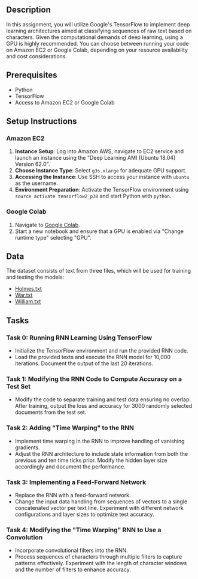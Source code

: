 
## Description
In this assignment, you will utilize Google's TensorFlow to implement deep learning architectures aimed at classifying sequences of raw text based on characters. Given the computational demands of deep learning, using a GPU is highly recommended. You can choose between running your code on Amazon EC2 or Google Colab, depending on your resource availability and cost considerations.

## Prerequisites
- Python
- TensorFlow
- Access to Amazon EC2 or Google Colab


## Setup Instructions

### Amazon EC2
1. **Instance Setup**: Log into Amazon AWS, navigate to EC2 service and launch an instance using the "Deep Learning AMI (Ubuntu 18.04) Version 62.0".
2. **Choose Instance Type**: Select `g3s.xlarge` for adequate GPU support.
3. **Accessing the Instance**: Use SSH to access your instance with `ubuntu` as the username.
4. **Environment Preparation**: Activate the TensorFlow environment using `source activate tensorflow2_p38` and start Python with `python`.

### Google Colab
1. Navigate to [Google Colab](https://colab.research.google.com).
2. Start a new notebook and ensure that a GPU is enabled via "Change runtime type" selecting "GPU".

## Data
The dataset consists of text from three files, which will be used for training and testing the models:
- [Holmes.txt](https://s3.amazonaws.com/chrisjermainebucket/text/Holmes.txt)
- [War.txt](https://s3.amazonaws.com/chrisjermainebucket/text/war.txt)
- [William.txt](https://s3.amazonaws.com/chrisjermainebucket/text/william.txt)

## Tasks 

### Task 0: Running RNN Learning Using TensorFlow
- Initialize the TensorFlow environment and run the provided RNN code.
- Load the provided texts and execute the RNN model for 10,000 iterations. Document the output of the last 20 iterations.

### Task 1: Modifying the RNN Code to Compute Accuracy on a Test Set
- Modify the code to separate training and test data ensuring no overlap. After training, output the loss and accuracy for 3000 randomly selected documents from the test set.

### Task 2: Adding "Time Warping" to the RNN
- Implement time warping in the RNN to improve handling of vanishing gradients.
-  Adjust the RNN architecture to include state information from both the previous and ten time ticks prior. Modify the hidden layer size accordingly and document the performance.

### Task 3: Implementing a Feed-Forward Network
-  Replace the RNN with a feed-forward network.
- Change the input data handling from sequences of vectors to a single concatenated vector per text line. Experiment with different network configurations and layer sizes to optimize test accuracy.

### Task 4: Modifying the "Time Warping" RNN to Use a Convolution
- Incorporate convolutional filters into the RNN.
- Process sequences of characters through multiple filters to capture patterns effectively. Experiment with the length of character windows and the number of filters to enhance accuracy.


